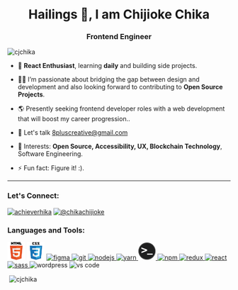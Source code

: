 <h1 align="center">Hailings 👋, I am Chijioke Chika</h1>
<h3 align="center">Frontend Engineer</h3>

<p align="left"> <img src="https://komarev.com/ghpvc/?username=cjchika0&label=Profile%20views&color=0e75b6&style=flat" alt="cjchika" /> </p>

- 📒 **React Enthusiast**, learning **daily** and building side projects.

- 🤝🏻 I’m passionate about bridging the gap between design and development and also looking forward to contributing to **Open Source Projects**.

- 🌎 Presently seeking frontend developer roles with a web development that will boost my career progression..

- 💬 Let's talk [8pluscreative@gmail.com](mailto:8pluscreative@gmail.com")

- 💯 Interests: **Open Source, Accessibility, UX, Blockchain Technology**, Software Engineering.

- ⚡ Fun fact: Figure it! :).

---

<p align="left">
<h3 align="left"> Let's Connect:</h3>
<a href="https://twitter.com/cjchika_" target="blank"><img align="center" src="https://cdn.jsdelivr.net/npm/simple-icons@3.0.1/icons/twitter.svg" alt="achieverhika" height="30" width="40" /></a>
<a href="https://linkedin.com/in/chikachijioke" target="blank"><img align="center" src="https://cdn.jsdelivr.net/npm/simple-icons@3.0.1/icons/linkedin.svg" alt="@chikachijioke" height="30" width="40" /></a>
</p>

<h3 align="left">Languages and Tools:</h3>
<p align="left"> 
 <img src="https://raw.githubusercontent.com/github/explore/80688e429a7d4ef2fca1e82350fe8e3517d3494d/topics/html/html.png" alt="html5" width="40" height="40"/> 
 <img src="https://raw.githubusercontent.com/github/explore/80688e429a7d4ef2fca1e82350fe8e3517d3494d/topics/css/css.png" alt="css3" width="40" height="40"/> <a href="https://www.figma.com/" target="_blank"> <img src="https://www.vectorlogo.zone/logos/figma/figma-icon.svg" alt="figma" width="40" height="40"/> </a> <a href="https://git-scm.com/" target="_blank"> <img src="https://www.vectorlogo.zone/logos/git-scm/git-scm-icon.svg" alt="git" width="40" height="40"/> </a>  <a src="https://raw.githubusercontent.com/github/explore/80688e429a7d4ef2fca1e82350fe8e3517d3494d/topics/javascript/javascript.png" alt="javascript" width="40" height="40"/> </a>
<a href="https://nodejs.org" target="_blank"> <img src="https://cdn.jsdelivr.net/gh/devicons/devicon/icons/nodejs/nodejs-original-wordmark.svg" alt="nodejs" width="40" height="40"/> </a> <a href="https://www.yarnpkg.com" target="_blank"> <img src="https://cdn.jsdelivr.net/gh/devicons/devicon/icons/yarn/yarn-original.svg" alt="yarn" width="40" height="40"/>
<a href="terminal" target="_blank"> <img src="https://raw.githubusercontent.com/github/explore/80688e429a7d4ef2fca1e82350fe8e3517d3494d/topics/terminal/terminal.png" alt="nodejs" width="40" height="40"/> </a>  <a href="https://www.npmjs.com" target="_blank"> <img src="https://cdn.jsdelivr.net/gh/devicons/devicon/icons/npm/npm-original-wordmark.svg" alt="npm" width="40" height="40"/> <a href="https://www.redux.js.org" target="_blank"> <img src="https://cdn.jsdelivr.net/gh/devicons/devicon/icons/redux/redux-original.svg" alt="redux" width="40" height="40"/>
</a> <a href="https://reactjs.org/" target="_blank"> <img src="https://www.vectorlogo.zone/logos/reactjs/reactjs-icon.svg" alt="react" width="40" height="40"/> </a> <a href="https://sass-lang.com" target="_blank"> <img src="https://www.vectorlogo.zone/logos/sass-lang/sass-lang-icon.svg" alt="sass" width="40" height="40"/> </a> <img src="https://www.vectorlogo.zone/logos/wordpress/wordpress-icon.svg" alt="wordpress" width="40" height="40"/> <img src="https://www.vectorlogo.zone/logos/visualstudio_code/visualstudio_code-icon.svg" alt="vs code" width="40" height="40"/> </a> </p>

<p>&nbsp;<img align="center" src="https://github-readme-stats.vercel.app/api?username=cjchika&show_icons=true" alt="cjchika" /></p>

